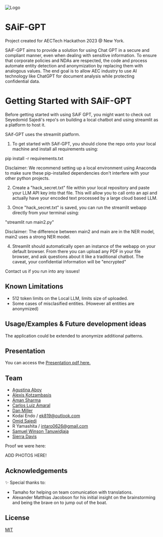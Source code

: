 
![Logo](https://dev-to-uploads.s3.amazonaws.com/uploads/articles/th5xamgrr6se0x5ro4g6.png)


# SAiF-GPT

Project created for AECTech Hackathon 2023 @ New York.

SAiF-GPT aims to provide a solution for using Chat GPT in a secure and compliant manner, even when dealing with sensitive information. 
To ensure that corporate policies and NDAs are respected, the code and process automate entity detection and anonymization by replacing them with analogous values.
The end goal is to allow AEC industry to use AI technology like ChatGPT for document analysis while protecting confidential data.

# Getting Started with SAiF-GPT 

Before getting started with using SAiF GPT, you might want to check out Seyedomid Sajedi's repo's on building a local chatbot and using streamlit as a platform to host it.

SAif-GPT uses the streamlit platform.

1. To get started with SAif-GPT, you should clone the repo onto your local machine and install all requirements using: 

pip install -r requirements.txt

Disclaimer: We recommend setting up a local environment using Anaconda to make sure these pip-installed dependencies don't interfere with your other python projects.

2. Create a "hack_secret.txt" file within your local repository and paste your LLM API key into that file. This will allow you to call onto an api and actually have your encoded text processed by a large cloud based LLM. 

3. Once "hack_secret.txt" is saved, you can run the streamlit webapp directly from your terminal using: 

"streamlit run main2.py"

Disclaimer: The difference between main2 and main are in the NER model, main2 uses a strong NER model.

4. Streamlit should automatically open an instance of the webapp on your default browser. From there you can upload any PDF in your file browser, and ask questions about it like a traditional chatbot. The caveat, your confidential information will be "encrypted"

Contact us if you run into any issues!

## Known Limitations
- 512 token limits on the Local LLM, limits size of uploaded.
- Some cases of misclasified entities. (However all entities are anonymized)


## Usage/Examples & Future development ideas
The application could be extended to anonymize additional patterns.


## Presentation

You can access the [Presentation pdf here.](https://github.com/agusaboy)

## Team

- [Agustina Aboy](https://github.com/agusaboy)
- [Alexis Kotzambasis](https://github.com/lexiko80-LPA) 
- [Aman Sharma](https://github.com/aspeculat0r)
- [Carlos Luiz Amaral](https://www.github.com/closa1211)
- [Dan Miller](https://www.github.com/djmillerDeg)
- Kodai Endo / ek819@outlook.com
- [Omid Sajedi](https://github.com/ssajedi)
- R Yamashita / intaro0626@gmail.com
- [Samuel Winson Tanuwidjaja](https://www.github.com/samuelwt)
- [Sierra Davis](https://www.github.com/sierra-md)

Proof we were here: 

ADD PHOTOS HERE! 

## Acknowledgements

✨ Special thanks to: 
- Tamaho for helping on team comunication with translations.
- Alexander Matthias Jacobson for his initial insight on the brainstorming and being the brave on to jump out of the boat.

## License

[MIT](https://github.com/ssajedi/AInonymous/blob/main/LICENSE)


